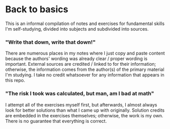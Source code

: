 # Back to basics

This is an informal compilation of notes and exercises for fundamental skills I'm self-studying, divided into subjects and subdivided into sources.

### "Write that down, write that down!"

There are numerous places in my notes where I just copy and paste content because the authors' wording was already clear / proper wording is important. External sources are credited / linked to for their information; otherwise, the information comes from the author(s) of the primary material I'm studying. I take no credit whatsoever for any information that appears in this repo.

### "The risk I took was calculated, but man, am I bad at math"

I attempt all of the exercises myself first, but afterwards, I almost always look for better solutions than what I came up with originally. Solution credits are embedded in the exercises themselves; otherwise, the work is my own. There is no guarantee that everything is correct.

